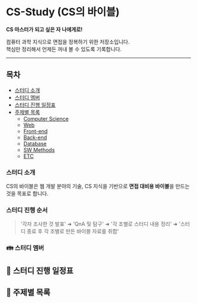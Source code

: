 
# CS-Study (CS의 바이블)
**CS 마스터가 되고 싶은 자 나에게로!**

컴퓨터 과학 지식으로 면접을 정복하기 위한 저장소입니다.  
핵심만 정리해서 언제든 꺼내 볼 수 있도록 기록합니다.


---

## 목차
- [스터디 소개](#스터디-소개)
- [스터디 멤버](#-스터디-멤버)
- [스터디 진행 일정표](#-스터디-진행-일정표)
- [주제별 목록](#-주제별-목록)
  - [Computer Science](#computer-science)
  - [Web](#web)
  - [Front-end](#front-end)
  - [Back-end](#back-end)
  - [Database](#database)
  - [SW Methods](#sw-methods)
  - [ETC](#etc)





###  스터디 소개
CS의 바이블은 웹 개발 분야의 기술, CS 지식을 기반으로 **면접 대비용 바이블**을 만드는 것을 목표로 합니다.



###  스터디 진행 순서
> '각자 조사한 것 발표' ➜ 'QnA 및 탐구' ➜ '각 조별로 스터디 내용 정리' ➜ '스터디 종료 후 각 조별로 만든 바이블 자료를 취합'


### 👪 스터디 멤버

## 📅 스터디 진행 일정표

## 📂 주제별 목록
